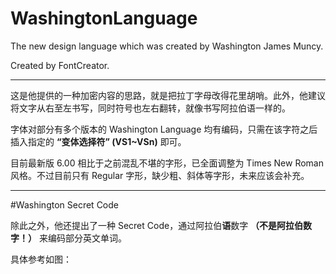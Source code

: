 # WashingtonLanguage

The new design language which was created by Washington James Muncy.

Created by FontCreator.

----
这是他提供的一种加密内容的思路，就是把拉丁字母改得花里胡哨。此外，他建议将文字从右至左书写，同时符号也左右翻转，就像书写阿拉伯语一样的。

字体对部分有多个版本的 Washington Language 均有编码，只需在该字符之后插入指定的 **“变体选择符” (VS1~VSn)** 即可。

目前最新版 6.00 相比于之前混乱不堪的字形，已全面调整为 Times New Roman 风格。不过目前只有 Regular 字形，缺少粗、斜体等字形，未来应该会补充。

----
#Washington Secret Code

除此之外，他还提出了一种 Secret Code，通过阿拉伯**语**数字 **（不是阿拉伯数字！）** 来编码部分英文单词。

具体参考如图：

